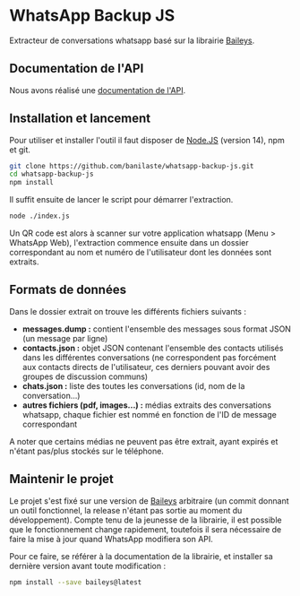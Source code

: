 # WhatsApp Backup JS

Extracteur de conversations whatsapp basé sur la librairie [Baileys](https://github.com/adiwajshing/Baileys).

## Documentation de l'API
Nous avons réalisé une [documentation de l'API](./MESSAGES.md).

## Installation et lancement
Pour utiliser et installer l'outil il faut disposer de [Node.JS](https://nodejs.org/en/) (version 14), npm et git.
```sh
git clone https://github.com/banilaste/whatsapp-backup-js.git
cd whatsapp-backup-js
npm install
```

Il suffit ensuite de lancer le script pour démarrer l'extraction.
```sh
node ./index.js
```
Un QR code est alors à scanner sur votre application whatsapp (Menu > WhatsApp Web), l'extraction commence ensuite dans un dossier correspondant au nom et numéro de l'utilisateur dont les données sont extraits.

## Formats de données
Dans le dossier extrait on trouve les différents fichiers suivants :
- **messages.dump :** contient l'ensemble des messages sous format JSON (un message par ligne)
- **contacts.json :** objet JSON contenant l'ensemble des contacts utilisés dans les différentes conversations (ne correspondent pas forcément aux contacts directs de l'utilisateur, ces derniers pouvant avoir des groupes de discussion communs)
- **chats.json :** liste des toutes les conversations (id, nom de la conversation...)
- **autres fichiers (pdf, images...) :** médias extraits des conversations whatsapp, chaque fichier est nommé en fonction de l'ID de message correspondant 

A noter que certains médias ne peuvent pas être extrait, ayant expirés et n'étant pas/plus stockés sur le téléphone.

## Maintenir le projet
Le projet s'est fixé sur une version de [Baileys](https://github.com/adiwajshing/Baileys) arbitraire (un commit donnant un outil fonctionnel, la release n'étant pas sortie au moment du développement). Compte tenu de la jeunesse de la librairie, il est possible que le fonctionnement change rapidement, toutefois il sera nécessaire de faire la mise à jour quand WhatsApp modifiera son API.

Pour ce faire, se référer à la documentation de la librairie, et installer sa dernière version avant toute modification :
```sh
npm install --save baileys@latest
```
